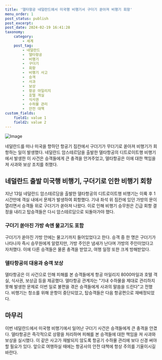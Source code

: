 ```yaml
---
title: '델타항공 네덜란드에서 미국행 비행기서 구더기 쏟아져 비행기 회항'
menu_order: 1
post_status: publish
post_excerpt: 
post_date: 2024-02-19 16:41:28
taxonomy:
    category:
        - 세계
    post_tag:
        - 네덜란드
        -  델타항공
        -  비행기
        -  구더기
        -  회항
        -  비행기 사고
        -  승객
        -  사과
        -  보상
        -  항공 마일리지
        -  호텔 객실
        -  식사권
        -  수하물 관리
        -  안전 대책
custom_fields:
    field1: value 1
    field2: value 2
---
```


![Image](https://imgnews.pstatic.net/image/009/2024/02/19/0005260335_001_20240219095801056.png?type=w647)

네덜란드를 떠나 미국을 향하던 항공기 짐칸에서 구더기가 무더기로 쏟아져 비행기가 회항하는 일이 발생했다. 네덜란드 암스테르담을 출발한 델타항공의 디트로이트행 비행기에서 발생한 이 사건은 승객들에게 큰 충격을 안겨주었고, 델타항공은 이에 대한 책임을 져 사과와 보상 조치를 취했다.
## 네덜란드 출발 미국행 비행기, 구더기로 인한 비행기 회항
지난 13일 네덜란드 암스테르담을 출발한 델타항공의 디트로이트행 비행기는 이륙 후 1시간만에 객실 내에서 문제가 발생하여 회항했다. 기내 좌석 위 짐칸에 있던 가방의 문이 열리면서 승객들 위로 구더기가 쏟아져 나왔다. 이로 인해 비행기 승무원은 긴급 회항 결정을 내리고 탑승객들은 다시 암스테르담으로 되돌아가야 했다.
### 구더기 쏟아진 가방 속엔 물고기도 포함
구더기가 쏟아진 가방 안에는 물고기까지 들어있었다고 한다. 승객 중 한 명은 구더기가 나타나자 즉시 승무원에게 알렸지만, 가방 주인은 냄새가 난다며 가방의 주인이었다고 자처했다. 이에 다른 승객들은 물론 충격을 받았고, 여행 일정 또한 크게 방해받았다.
### 델타항공의 대응과 승객 보상
델타항공은 이 사건으로 인해 피해를 본 승객들에게 항공 마일리지 8000마일과 호텔 객실, 식사권, 보상금 등을 제공했다. 델타항공 관계자는 "기내 수하물을 제대로 관리하지 못해 발생한 문제로 이번 일로 불편을 겪은 승객들에게 사과의 말씀을 드린다"고 전했다. 비행기는 청소를 위해 운항이 중단되었고, 탑승객들은 다음 항공편으로 재배정되었다.
## 마무리
이번 네덜란드에서 미국행 비행기에서 일어난 구더기 사건은 승객들에게 큰 충격을 안겼다. 델타항공은 즉각적으로 상황을 처리하며 피해를 본 승객들에 대한 책임을 져 사과와 보상을 실시했다. 이 같은 사고가 재발되지 않도록 항공기 수하물 관리에 보다 신경 써야 할 필요가 있다. 앞으로 여행하실 때에는 항공사의 안전 대책에 항상 주의를 기울이시길 바란다.
